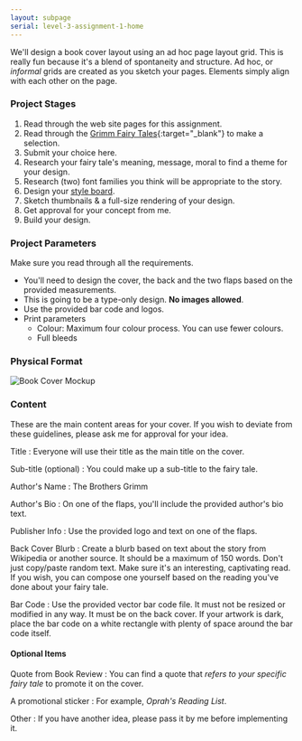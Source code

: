 ```yaml
---
layout: subpage
serial: level-3-assignment-1-home
---
```

We'll design a book cover layout using an ad hoc page layout grid. This is really fun because it's a blend of spontaneity and structure. Ad hoc, or *informal* grids are created as you sketch your pages. Elements simply align with each other on the page.

### Project Stages

1. Read through the web site pages for this assignment.
1. Read through the [Grimm Fairy Tales](http://www-2.cs.cmu.edu/~spok/grimmtmp/){:target="_blank"} to make a selection.
1. Submit your choice here.
1. Research your fairy tale's meaning, message, moral to find a theme for your design.
1. Research (two) font families you think will be appropriate to the story.
1. Design your [style board](subpage2.html).
1. Sketch thumbnails & a full-size rendering of your design.
1. Get approval for your concept from me.
1. Build your design.

### Project Parameters

Make sure you read through all the requirements.

- You'll need to design the cover, the back and the two flaps based on the provided measurements.
- This is going to be a type-only design. **No images allowed**.
- Use the provided bar code and logos.
- Print parameters
    - Colour: Maximum four colour process. You can use fewer colours.
    - Full bleeds

### Physical Format

![Book Cover Mockup]({{site.url}}/svg/book-cover-mockup.svg)

### Content

These are the main content areas for your cover. If you wish to deviate from these guidelines, please ask me for approval for your idea.

Title
: Everyone will use their title as the main title on the cover.

Sub-title (optional)
: You could make up a sub-title to the fairy tale.

Author's Name
: The Brothers Grimm

Author's Bio
: On one of the flaps, you'll include the provided author's bio text.

Publisher Info
: Use the provided logo and text on one of the flaps.

Back Cover Blurb
: Create a blurb based on text about the story from Wikipedia or another source. It should be a maximum of 150 words. Don't just copy/paste random text. Make sure it's an interesting, captivating read. If you wish, you can compose one yourself based on the reading you've done about your fairy tale.

Bar Code
: Use the provided vector bar code file. It must not be resized or modified in any way. It must be on the back cover. If your artwork is dark, place the bar code on a white rectangle with plenty of space around the bar code itself.

####  Optional Items

Quote from Book Review
: You can find a quote that *refers to your specific fairy tale* to promote it on the cover.

A promotional sticker
: For example, *Oprah's Reading List*.

Other
: If you have another idea, please pass it by me before implementing it.